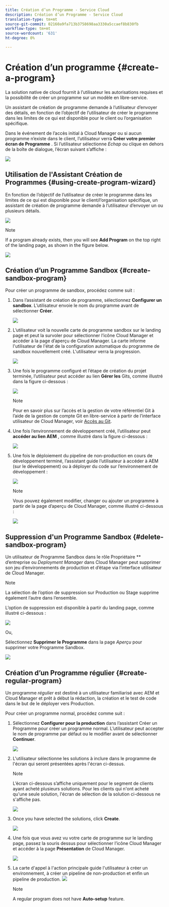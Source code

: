 ```yaml
---
title: Création d’un Programme - Service Cloud
description: Création d’un Programme - Service Cloud
translation-type: tm+mt
source-git-commit: 02160a9fa713b3758698aa3330a5ccaef8b830fb
workflow-type: tm+mt
source-wordcount: '631'
ht-degree: 0%

---
```



# Création d’un programme {#create-a-program}

La solution native de cloud fournit à l’utilisateur les autorisations requises et la possibilité de créer un programme sur un modèle en libre-service.

Un assistant de création de programme demande à l’utilisateur d’envoyer des détails, en fonction de l’objectif de l’utilisateur de créer le programme dans les limites de ce qui est disponible pour le client ou l’organisation spécifique.

Dans le événement de l’accès initial à Cloud Manager ou si aucun programme n’existe dans le client, l’utilisateur verra **Créer votre premier écran de Programme** . Si l’utilisateur sélectionne *Echap* ou clique en dehors de la boîte de dialogue, l’écran suivant s’affiche :

![](assets/create-program1.png)


## Utilisation de l&#39;Assistant Création de Programmes {#using-create-program-wizard}

En fonction de l’objectif de l’utilisateur de créer le programme dans les limites de ce qui est disponible pour le client/l’organisation spécifique, un assistant de création de programme demande à l’utilisateur d’envoyer un ou plusieurs détails.

![](assets/create-sandbox.png)

>[!NOTE]
>If a program already exists, then you will see **Add Program** on the top right of the landing page, as shown in the figure below.

![](assets/create-program-add.png)

## Création d’un Programme Sandbox {#create-sandbox-program}

Pour créer un programme de sandbox, procédez comme suit :

1. Dans l’assistant de création de programme, sélectionnez **Configurer un sandbox**. L’utilisateur envoie le nom du programme avant de sélectionner **Créer**.

   ![](assets/create-sandbox.png)

1. L’utilisateur voit la nouvelle carte de programme sandbox sur le landing page et peut la survoler pour sélectionner l’icône Cloud Manager et accéder à la page d’aperçu de Cloud Manager. La carte informe l&#39;utilisateur de l&#39;état de la configuration automatique du programme de sandbox nouvellement créé. L&#39;utilisateur verra la progression.

   ![](assets/program-create-setupdemo2.png)

1. Une fois le programme configuré et l’étape de création du projet terminée, l’utilisateur peut accéder au lien **Gérer les** Gits, comme illustré dans la figure ci-dessous :

   ![](assets/create-program4.png)

   >[!NOTE]
   >
   >Pour en savoir plus sur l’accès et la gestion de votre référentiel Git à l’aide de la gestion de compte Git en libre-service à partir de l’interface utilisateur de Cloud Manager, voir [Accès au Git](/help/implementing/cloud-manager/accessing-git.md).


1. Une fois l’environnement de développement créé, l’utilisateur peut **accéder au lien AEM** , comme illustré dans la figure ci-dessous :

   ![](assets/create-program-5.png)

1. Une fois le déploiement du pipeline de non-production en cours de développement terminé, l’assistant guide l’utilisateur à accéder à AEM (sur le développement) ou à déployer du code sur l’environnement de développement :

   ![](assets/create-program-setup-deploy.png)

   >[!NOTE]
   >Vous pouvez également modifier, changer ou ajouter un programme à partir de la page d’aperçu de Cloud Manager, comme illustré ci-dessous :

   ![](assets/create-program-a1.png)

## Suppression d&#39;un Programme Sandbox {#delete-sandbox-program}

Un utilisateur de Programme Sandbox dans le rôle Propriétaire ** d’entreprise ou *Deployment Manager* dans Cloud Manager peut supprimer son jeu d’environnements de production et d’étape via l’interface utilisateur de Cloud Manager.

>[!NOTE]
>La sélection de l’option de suppression sur Production ou Stage supprime également l’autre dans l’ensemble.

L’option de suppression est disponible à partir du landing page, comme illustré ci-dessous :

![](assets/delete-sandbox1.png)

Ou,

Sélectionnez **Supprimer le Programme** dans la page *Aperçu* pour supprimer votre Programme Sandbox.

![](assets/delete-sandbox2.png)


## Création d’un Programme régulier {#create-regular-program}

Un programme *régulier* est destiné à un utilisateur familiarisé avec AEM et Cloud Manager et prêt à début la rédaction, la création et le test de code dans le but de le déployer vers Production.

Pour créer un programme normal, procédez comme suit :

1. Sélectionnez **Configurer pour la production** dans l’assistant Créer un Programme pour créer un programme normal. L’utilisateur peut accepter le nom de programme par défaut ou le modifier avant de sélectionner **Continuer**.

   ![](assets/create-prod1.png)

1. L&#39;utilisateur sélectionne les solutions à inclure dans le programme de l&#39;écran qui seront présentées après l&#39;écran ci-dessus.



   >[!NOTE]
   >
   >L’écran ci-dessous s’affiche uniquement pour le segment de clients ayant acheté plusieurs solutions. Pour les clients qui n&#39;ont acheté qu&#39;une seule solution, l&#39;écran de sélection de la solution ci-dessous ne s&#39;affiche pas.

   ![](assets/set-up-prod2.png)

1. Once you have selected the solutions, click **Create**.

   ![](assets/set-up-prod3.png)

1. Une fois que vous avez vu votre carte de programme sur le landing page, passez la souris dessus pour sélectionner l’icône Cloud Manager et accéder à la page **Présentation** de Cloud Manager.

   ![](assets/set-up-prod4.png)

1. La carte d&#39;appel à l&#39;action principale guide l&#39;utilisateur à créer un environnement, à créer un pipeline de non-production et enfin un pipeline de production.
   ![](assets/set-up-prod5.png)


   >[!NOTE]
   >
   >A regular program does not have **Auto-setup** feature.





